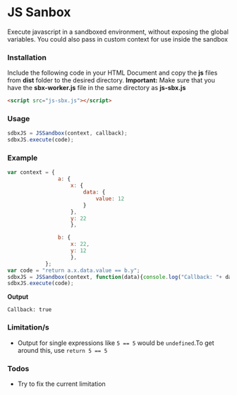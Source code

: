 # JS Sanbox
Execute javascript in a sandboxed environment, without exposing the global variables.
You could also pass in custom context for use inside the sandbox

### Installation
Include the following code in your HTML Document and copy the __js__ files from __dist__ folder to the desired directory. 
__Important:__ Make sure that you have the __sbx-worker.js__ file in the same directory as __js-sbx.js__  

```html
<script src="js-sbx.js"></script>
```

### Usage
```javascript
sdbxJS = JSSandbox(context, callback);
sdbxJS.execute(code);
```

### Example
```javascript
var context = {
                a: {
                    x: {
                        data: {
                            value: 12
                        }
                    },
                    y: 22
                    },

                b: {
                    x: 22,
                    y: 12
                    },
            };
var code = "return a.x.data.value == b.y";
sdbxJS = JSSandbox(context, function(data){console.log("Callback: "+ data)});
sdbxJS.execute(code);
```
__Output__
```
Callback: true
```
### Limitation/s
- Output for single expressions like ```5 == 5``` would be ```undefined```.To get around this, use ```return 5 == 5```

### Todos
 - Try to fix the current limitation
